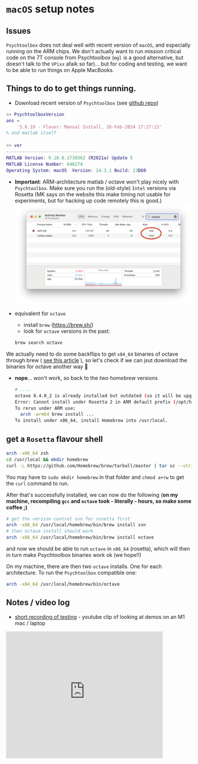# `macOS` setup notes

## Issues

`Psychtoolbox` does not deal well with recent version of `macOS`, and especially running on the ARM chips. We don't actually want to run mission critical code on the 7T console from Psychtoolbox (`mgl` is a good alternative, but doesn't talk to the `VPixx` afaik so far)... but for coding and testing, we want to be able to run things on Apple MacBooks.

## Things to do to get things running.

- Download recent version of `Psychtoolbox` (see [github repo](https://github.com/Psychtoolbox-3/Psychtoolbox-3/tree/3.0.19.7))
```matlab
>> PsychtoolboxVersion
ans =
    '3.0.19 - Flavor: Manual Install, 26-Feb-2024 17:27:13'
% and matlab itself

>> ver
----------------------------------
MATLAB Version: 9.10.0.1739362 (R2021a) Update 5
MATLAB License Number: 646274
Operating System: macOS  Version: 14.3.1 Build: 23D60
```

- <strong>Important</strong>: ARM-architecture matlab / octave won't play nicely with `Psychtoolbox`. Make sure you run the (old-style) `Intel` versions via Rosetta (MK says on the website this make timing not usable for experiments, but for hacking up code remotely this is good.)
![](./images/matlab-arch.png)

- equivalent for `octave`
  - install `brew` (https://brew.sh/)
  - look for `octave` versions in the past:
  ```bash
  brew search octave
  ```

We actually need to do some backflips to get `x84_64` binaries of octave through brew ( [see this article](https://www.wisdomgeek.com/development/installing-intel-based-packages-using-homebrew-on-the-m1-mac/) ), so let's check if we can jsut download the binaries for octave another way :grimacing: 

- **nope**... won't work, so back to the *two homebrew* versions
  ```bash
  # .... 
  octave 8.4.0_2 is already installed but outdated (so it will be upgraded).
  Error: Cannot install under Rosetta 2 in ARM default prefix (/opt/homebrew)!
  To rerun under ARM use:
    arch -arm64 brew install ...
  To install under x86_64, install Homebrew into /usr/local.
  ```
 
## get a `Rosetta` flavour shell

```bash
arch -x86_64 zsh
cd /usr/local && mkdir homebrew
curl -L https://github.com/Homebrew/brew/tarball/master | tar xz --strip 1 -C homebrew
```

You may have to `sudo mkdir homebrew` in that folder and `chmod a+rw` to get the `curl` command to run.

After that's successfully installed, we can now do the following (**on my machine, recompiling `gcc` and `octave` took - literally - hours, so make some coffee ;)**

```bash
# get the version control svn for rosetta first
arch -x86_64 /usr/local/homebrew/bin/brew install svn
# then octave install should work
arch -x86_64 /usr/local/homebrew/bin/brew install octave
```

and now we should be able to run `octave` in `x86_64` (rosetta), which will then in turn make Psychtoolbox binaries work ok (we hope!!)


On my machine, there are then two `octave` installs. One for each architecture. To run the `Psychtoolbox` compatible one:

```bash
arch -x84_64 /usr/local/homebrew/bin/octave
```

## Notes / video log

- [short recording of testing](https://www.youtube.com/watch?v=4B3s1_dK_DA) - youtube clip of looking at demos on an M1 mac / laptop

<object width="425" height="344"><param name="movie" value="https://www.youtube.com/v/4B3s1_dK_DA&hl=en&fs=1"></param><param name="allowFullScreen" value="true"></param><embed src="https://www.youtube.com/v/4B3s1_dK_DA&hl=en&fs=1" type="application/x-shockwave-flash" allowfullscreen="true" width="425" height="344"></embed></object>